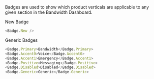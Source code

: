 Badges are used to show which product verticals are applicable to any given section in the Bandwidth Dashboard.

New Badge
```javascript
<Badge.New />
```

Generic Badges
``` javascript
<Badge.Primary>Bandwidth</Badge.Primary>
<Badge.Accent0>Voice</Badge.Accent0>
<Badge.Accent1>Emergency</Badge.Accent1>
<Badge.Positive>Messaging</Badge.Positive>
<Badge.Disabled>Disabled</Badge.Disabled>
<Badge.Generic>Generic</Badge.Generic>
```
